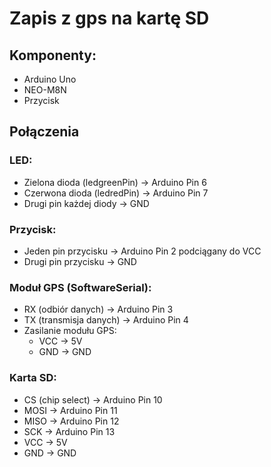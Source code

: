 # Zapis z gps na kartę SD

## Komponenty:
* Arduino Uno
* NEO-M8N
* Przycisk
  
## Połączenia

### LED:
- Zielona dioda (ledgreenPin) → Arduino Pin 6
- Czerwona dioda (ledredPin) → Arduino Pin 7
- Drugi pin każdej diody → GND

### Przycisk:
- Jeden pin przycisku → Arduino Pin 2 podciągany do VCC
- Drugi pin przycisku → GND

### Moduł GPS (SoftwareSerial):
- RX (odbiór danych) → Arduino Pin 3
- TX (transmisja danych) → Arduino Pin 4
- Zasilanie modułu GPS:
  - VCC → 5V
  - GND → GND

### Karta SD:
- CS (chip select) → Arduino Pin 10
- MOSI → Arduino Pin 11
- MISO → Arduino Pin 12
- SCK → Arduino Pin 13
- VCC → 5V
- GND → GND
